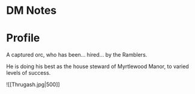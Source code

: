 # DM Notes

# Profile
A captured orc, who has been... hired... by the Ramblers.

He is doing his best as the house steward of Myrtlewood Manor, to varied levels of success.

![[Thrugash.jpg|500]]
